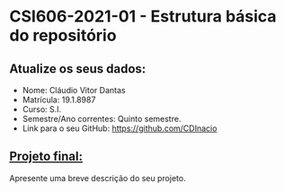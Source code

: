 # **CSI606-2021-01 - Estrutura básica do repositório**

## Atualize os seus dados:

- Nome: Cláudio Vitor Dantas
- Matrícula: 19.1.8987
- Curso: S.I.
- Semestre/Ano correntes: Quinto semestre.
- Link para o seu GitHub: https://github.com/CDInacio

## [Projeto final:](./Projeto/README.md) 

Apresente uma breve descrição do seu projeto.


